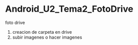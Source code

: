 # Android_U2_Tema2_FotoDrive
foto drive
1. creacion de carpeta en drive
2. subir imagenes o hacer imagenes
